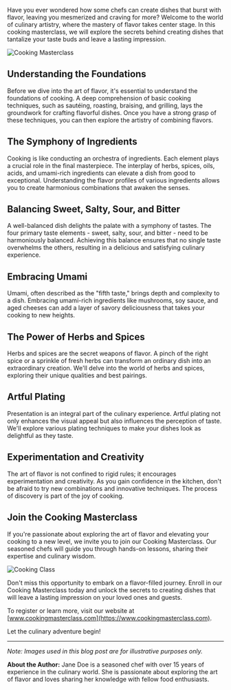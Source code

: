 Have you ever wondered how some chefs can create dishes that burst with flavor, leaving you mesmerized and craving for more? Welcome to the world of culinary artistry, where the mastery of flavor takes center stage. In this cooking masterclass, we will explore the secrets behind creating dishes that tantalize your taste buds and leave a lasting impression.

![Cooking Masterclass](https://esmmweighless.com/wp-content/uploads/2018/11/kelly-diet-2-768x488.jpg)

## Understanding the Foundations

Before we dive into the art of flavor, it's essential to understand the foundations of cooking. A deep comprehension of basic cooking techniques, such as sautéing, roasting, braising, and grilling, lays the groundwork for crafting flavorful dishes. Once you have a strong grasp of these techniques, you can then explore the artistry of combining flavors.

## The Symphony of Ingredients

Cooking is like conducting an orchestra of ingredients. Each element plays a crucial role in the final masterpiece. The interplay of herbs, spices, oils, acids, and umami-rich ingredients can elevate a dish from good to exceptional. Understanding the flavor profiles of various ingredients allows you to create harmonious combinations that awaken the senses.

## Balancing Sweet, Salty, Sour, and Bitter

A well-balanced dish delights the palate with a symphony of tastes. The four primary taste elements - sweet, salty, sour, and bitter - need to be harmoniously balanced. Achieving this balance ensures that no single taste overwhelms the others, resulting in a delicious and satisfying culinary experience.

## Embracing Umami

Umami, often described as the "fifth taste," brings depth and complexity to a dish. Embracing umami-rich ingredients like mushrooms, soy sauce, and aged cheeses can add a layer of savory deliciousness that takes your cooking to new heights.

## The Power of Herbs and Spices

Herbs and spices are the secret weapons of flavor. A pinch of the right spice or a sprinkle of fresh herbs can transform an ordinary dish into an extraordinary creation. We'll delve into the world of herbs and spices, exploring their unique qualities and best pairings.

## Artful Plating

Presentation is an integral part of the culinary experience. Artful plating not only enhances the visual appeal but also influences the perception of taste. We'll explore various plating techniques to make your dishes look as delightful as they taste.

## Experimentation and Creativity

The art of flavor is not confined to rigid rules; it encourages experimentation and creativity. As you gain confidence in the kitchen, don't be afraid to try new combinations and innovative techniques. The process of discovery is part of the joy of cooking.

## Join the Cooking Masterclass

If you're passionate about exploring the art of flavor and elevating your cooking to a new level, we invite you to join our Cooking Masterclass. Our seasoned chefs will guide you through hands-on lessons, sharing their expertise and culinary wisdom.

![Cooking Class](https://esmmweighless.com/wp-content/uploads/2023/07/What-is-a-book-that-changed-your-life-6-768x644.png)

Don't miss this opportunity to embark on a flavor-filled journey. Enroll in our Cooking Masterclass today and unlock the secrets to creating dishes that will leave a lasting impression on your loved ones and guests.

To register or learn more, visit our website at [www.cookingmasterclass.com](https://www.cookingmasterclass.com).

Let the culinary adventure begin!

___

*Note: Images used in this blog post are for illustrative purposes only.*

**About the Author:**
Jane Doe is a seasoned chef with over 15 years of experience in the culinary world. She is passionate about exploring the art of flavor and loves sharing her knowledge with fellow food enthusiasts.
